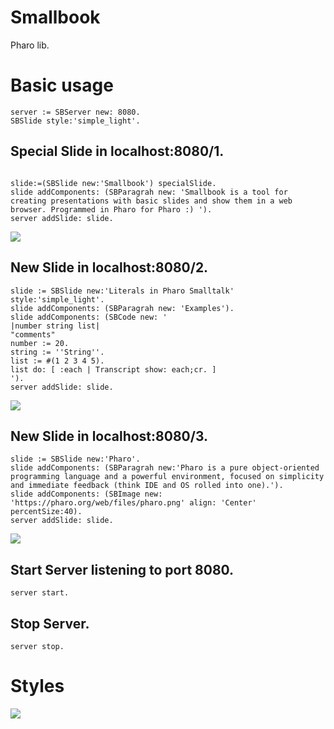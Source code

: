 # Smallbook

Pharo lib.

# Basic usage

```smalltalk
server := SBServer new: 8080.
SBSlide style:'simple_light'.
```

## Special Slide in localhost:8080/1.
```smalltalk

slide:=(SBSlide new:'Smallbook') specialSlide.
slide addComponents: (SBParagrah new: 'Smallbook is a tool for creating presentations with basic slides and show them in a web browser. Programmed in Pharo for Pharo :) ').
server addSlide: slide.

```
![](https://raw.githubusercontent.com/pablo1n7/Smallbook/master/StaticFiles/slide_1.png)


## New Slide in localhost:8080/2.
```smalltalk
slide := SBSlide new:'Literals in Pharo Smalltalk' style:'simple_light'.
slide addComponents: (SBParagrah new: 'Examples').
slide addComponents: (SBCode new: '
|number string list|
"comments"
number := 20.
string := ''String''.
list := #(1 2 3 4 5).
list do: [ :each | Transcript show: each;cr. ]
').
server addSlide: slide.
```
![](https://raw.githubusercontent.com/pablo1n7/Smallbook/master/StaticFiles/slide_2.png)


## New Slide in localhost:8080/3.
```smalltalk
slide := SBSlide new:'Pharo'.
slide addComponents: (SBParagrah new:'Pharo is a pure object-oriented programming language and a powerful environment, focused on simplicity and immediate feedback (think IDE and OS rolled into one).').
slide addComponents: (SBImage new: 'https://pharo.org/web/files/pharo.png' align: 'Center' percentSize:40).
server addSlide: slide.
```
![](https://raw.githubusercontent.com/pablo1n7/Smallbook/master/StaticFiles/slide_3.png)


## Start Server listening to port 8080.
```smalltalk
server start. 
```
## Stop Server.
```smalltalk
server stop.
```

# Styles

![](https://raw.githubusercontent.com/pablo1n7/Smallbook/master/StaticFiles/styles.png)
